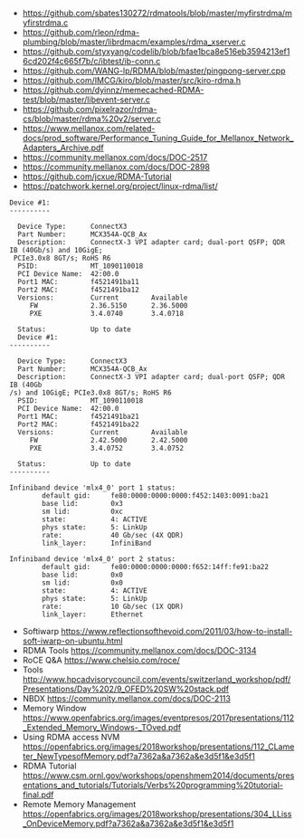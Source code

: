 * https://github.com/sbates130272/rdmatools/blob/master/myfirstrdma/myfirstrdma.c
* https://github.com/rleon/rdma-plumbing/blob/master/librdmacm/examples/rdma_xserver.c
* https://github.com/styxyang/codelib/blob/bfae1bca8e516eb3594213ef16cd202f4c665f7b/c/ibtest/ib-conn.c
* https://github.com/WANG-lp/RDMA/blob/master/pingpong-server.cpp
* https://github.com/IMCG/kiro/blob/master/src/kiro-rdma.h
* https://github.com/dyinnz/memecached-RDMA-test/blob/master/libevent-server.c
* https://github.com/pixelrazor/rdma-cs/blob/master/rdma%20v2/server.c
* https://www.mellanox.com/related-docs/prod_software/Performance_Tuning_Guide_for_Mellanox_Network_Adapters_Archive.pdf
* https://community.mellanox.com/docs/DOC-2517
* https://community.mellanox.com/docs/DOC-2898
* https://github.com/jcxue/RDMA-Tutorial
* https://patchwork.kernel.org/project/linux-rdma/list/

```
Device #1:
----------

  Device Type:      ConnectX3
  Part Number:      MCX354A-QCB_Ax
  Description:      ConnectX-3 VPI adapter card; dual-port QSFP; QDR IB (40Gb/s) and 10GigE;
 PCIe3.0x8 8GT/s; RoHS R6
  PSID:             MT_1090110018
  PCI Device Name:  42:00.0
  Port1 MAC:        f4521491ba11
  Port2 MAC:        f4521491ba12
  Versions:         Current        Available     
     FW             2.36.5150      2.36.5000     
     PXE            3.4.0740       3.4.0718      

  Status:           Up to date
  Device #1:                                                                   
----------                                                                   
                                                                             
  Device Type:      ConnectX3                                                
  Part Number:      MCX354A-QCB_Ax                                           
  Description:      ConnectX-3 VPI adapter card; dual-port QSFP; QDR IB (40Gb
/s) and 10GigE; PCIe3.0x8 8GT/s; RoHS R6                                     
  PSID:             MT_1090110018                                            
  PCI Device Name:  42:00.0                                                  
  Port1 MAC:        f4521491ba21                                             
  Port2 MAC:        f4521491ba22                                             
  Versions:         Current        Available                                 
     FW             2.42.5000      2.42.5000                                 
     PXE            3.4.0752       3.4.0752                                  
                                                                             
  Status:           Up to date                                               
----------

Infiniband device 'mlx4_0' port 1 status:                       
        default gid:     fe80:0000:0000:0000:f452:1403:0091:ba21
        base lid:        0x3                                    
        sm lid:          0xc                                    
        state:           4: ACTIVE                              
        phys state:      5: LinkUp                              
        rate:            40 Gb/sec (4X QDR)                     
        link_layer:      InfiniBand                             
                                                                
Infiniband device 'mlx4_0' port 2 status:                       
        default gid:     fe80:0000:0000:0000:f652:14ff:fe91:ba22
        base lid:        0x0                                    
        sm lid:          0x0                                    
        state:           4: ACTIVE                              
        phys state:      5: LinkUp                              
        rate:            10 Gb/sec (1X QDR)                     
        link_layer:      Ethernet                               

```
* Softiwarp https://www.reflectionsofthevoid.com/2011/03/how-to-install-soft-iwarp-on-ubuntu.html
* RDMA Tools https://community.mellanox.com/docs/DOC-3134
* RoCE Q&A https://www.chelsio.com/roce/
* Tools http://www.hpcadvisorycouncil.com/events/switzerland_workshop/pdf/Presentations/Day%202/9_OFED%20SW%20stack.pdf
* NBDX https://community.mellanox.com/docs/DOC-2113 
* Memory Window https://www.openfabrics.org/images/eventpresos/2017presentations/112_Extended_Memory_Windows-_TOved.pdf
* Using RDMA access NVM https://openfabrics.org/images/2018workshop/presentations/112_CLameter_NewTypesofMemory.pdf?a7362a&a7362a&e3d5f1&e3d5f1
* RDMA Tutorial https://www.csm.ornl.gov/workshops/openshmem2014/documents/presentations_and_tutorials/Tutorials/Verbs%20programming%20tutorial-final.pdf
* Remote Memory Management https://openfabrics.org/images/2018workshop/presentations/304_LLiss_OnDeviceMemory.pdf?a7362a&a7362a&e3d5f1&e3d5f1
